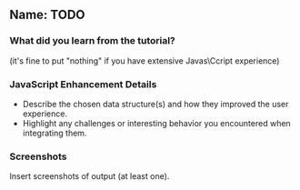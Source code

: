 ## Name: TODO

### What did you learn from the tutorial? 
(it's fine to put "nothing" if you have extensive Javas\Ccript experience)

### JavaScript Enhancement Details
- Describe the chosen data structure(s) and how they improved the user experience.
- Highlight any challenges or interesting behavior you encountered when integrating them.

### Screenshots
Insert screenshots of output (at least one).

